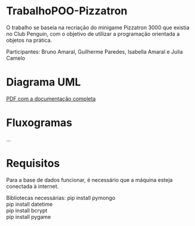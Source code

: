 # TrabalhoPOO-Pizzatron
O trabalho se baseia na recriação do minigame Pizzatron 3000 que existia no Club Penguin, com o objetivo de utilizar a programação orientada a objetos na prática.

Participantes: Bruno Amaral, Guilherme Paredes, Isabella Amaral e Julia Camelo

# Diagrama UML

[PDF com a documentação completa](Docs/UML_Pizzatron3000.pdf)

# Fluxogramas
...
# Requisitos
Para a base de dados funcionar, é necessário que a máquina esteja conectada à internet.

Bibliotecas necessárias:
pip install pymongo  
pip install datetime  
pip install bcrypt  
pip install pygame  